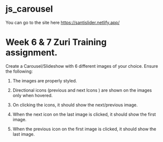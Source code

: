 # js_carousel

You can go to the site here 
https://santislider.netlify.app/

# Week 6 & 7 Zuri Training assignment.

Create a Carousel/Slideshow with 6 different images of  your choice. Ensure the following:

1. The images are properly styled.

2. Directional icons (previous and next Icons ) are shown on the images only when hovered.

3. On clicking the icons, it should show the next/previous image. 

4. When the next icon on the last image is clicked, it should show the first image.

5. When the previous icon on the first image is clicked, it should show the last image. 
